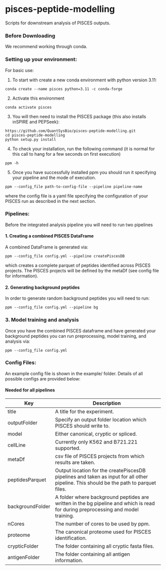 # pisces-peptide-modelling

Scripts for downstream analysis of PISCES outputs.


### Before Downloading

We recommend working through conda. 

### Setting up your environment:

For basic use:

1) To start with create a new conda environment with python version 3.11:

```
conda create --name pisces python=3.11 -c conda-forge
```

2) Activate this environment

```
conda activate pisces
```

3) You will then need to install the PISCES package (this also installs inSPIRE and PEPSeek):

```
https://github.com/QuantSysBio/pisces-peptide-modelling.git
cd pisces-peptide-modelling
python setup.py install
```

4) To check your installation, run the following command (it is normal for this call to hang for a few seconds on first execution)

```
ppm -h
```

5) Once you have successfully installed ppm you should run it specifying your pipeline and the mode of execution.

```
ppm --config_file path-to-config-file --pipeline pipeline-name
```

where the config file is a yaml file specifying the configuration of your PISCES run as described in the next section.

### Pipelines:

Before the integrated analysis pipeline you will need to run two pipelines

#### 1. Creating a combined PISCES DataFrame

A combined DataFrame is generated via:

```
ppm --config_file config.yml --pipeline createPiscesDB
```

which creates a complete parquet of peptides identified across PISCES projects. The PISCES projects will be defined by the metaDf (see config file for information).

#### 2. Generating background peptides

In order to generate random background peptides you will need to run:

```
ppm --config_file config.yml --pipeline bg
```

### 3. Model training and analysis

Once you have the combined PISCES dataframe and have generated your background peptides you can run preprocessing, model training, and analysis via:

```
ppm --config_file config.yml
```


### Config Files:

An example config file is shown in the example/ folder. Details of all possible configs are provided below:

#### Needed for all pipelines

| Key   | Description   |
|-------|---------------|
| title  | A title for the experiment.  |
| outputFolder     | Specify an output folder location which PISCES should write to. |
| model | Either canonical, cryptic or spliced. |
| cellLine | Currently only K562 and B721.221 supported. |
| metaDf | csv file of PISCES projects from which results are taken. |
| peptidesParquet | Output location for the createPiscesDB pipelines and taken as input for all other pipeline. This should be the path to parquet files. |
| backgroundFolder  | A folder where background peptides are written in the bg pipeline and which is read for during preprocessing and model training. |
| nCores | The number of cores to be used by ppm. |
| proteome | The canonical proteome used for PISCES identification. |
| crypticFolder | The folder containing all cryptic fasta files. |
| antigenFolder | The folder containing all antigen information. |